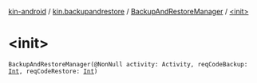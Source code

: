 [kin-android](../../index.md) / [kin.backupandrestore](../index.md) / [BackupAndRestoreManager](index.md) / [&lt;init&gt;](./-init-.md)

# &lt;init&gt;

`BackupAndRestoreManager(@NonNull activity: Activity, reqCodeBackup: `[`Int`](https://kotlinlang.org/api/latest/jvm/stdlib/kotlin/-int/index.html)`, reqCodeRestore: `[`Int`](https://kotlinlang.org/api/latest/jvm/stdlib/kotlin/-int/index.html)`)`